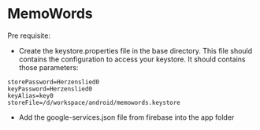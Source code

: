 # MemoWords

Pre requisite: 

* Create the keystore.properties file in the base directory. This file should contains the configuration to access your keystore. It should contains those parameters:
```
storePassword=Herzenslied0
keyPassword=Herzenslied0
keyAlias=key0
storeFile=/d/workspace/android/memowords.keystore
```

* Add the google-services.json file from firebase into the app folder



